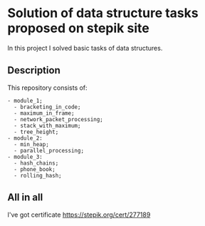 # Solution of data structure tasks proposed on stepik site

In this project I solved basic tasks of data structures.

## Description

This repository consists of:

```
- module_1;
  - bracketing_in_code;
  - maximum_in_frame;
  - network_packet_processing;
  - stack_with_maximum;
  - tree_height;
- module_2:
  - min_heap;
  - parallel_processing;
- module_3:
  - hash_chains;
  - phone_book;
  - rolling_hash;
```

## All in all

I've got certificate https://stepik.org/cert/277189
